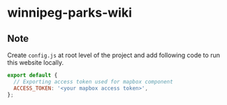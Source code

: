 # winnipeg-parks-wiki

## Note

Create `config.js` at root level of the project and add following code to run this website locally.

```js
export default {
  // Exporting access token used for mapbox component
  ACCESS_TOKEN: '<your mapbox access token>',
};
```
